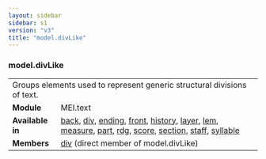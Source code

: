 ```yaml
---
layout: sidebar
sidebar: s1
version: "v3"
title: "model.divLike"
---
```

<div class="classSpec model">
   <h3 id="model.divLike">model.divLike</h3>
   <table class="wovenodd">
      <tr>
         <td colspan="2" class="wovenodd-col2">Groups elements used to represent generic structural divisions of text.</td>
      </tr>
      <tr>
         <td class="wovenodd-col1"><strong>Module</strong></td>
         <td class="wovenodd-col2">MEI.text</td>
      </tr>
      <tr>
         <td class="wovenodd-col1"><strong>Available in</strong></td>
         <td class="wovenodd-col2">
            <div class="parent">
               <div><a class="link_odd_elementSpec" href="{{ site.baseurl }}/{{ page.version }}/elements/back.html">back</a>, <a class="link_odd_elementSpec" href="{{ site.baseurl }}/{{ page.version }}/elements/div.html">div</a>, <a class="link_odd_elementSpec" href="{{ site.baseurl }}/{{ page.version }}/elements/ending.html">ending</a>, <a class="link_odd_elementSpec" href="{{ site.baseurl }}/{{ page.version }}/elements/front.html">front</a>, <a class="link_odd_elementSpec" href="{{ site.baseurl }}/{{ page.version }}/elements/history.html">history</a>, <a class="link_odd_elementSpec" href="{{ site.baseurl }}/{{ page.version }}/elements/layer.html">layer</a>, <a class="link_odd_elementSpec" href="{{ site.baseurl }}/{{ page.version }}/elements/lem.html">lem</a>, <a class="link_odd_elementSpec" href="{{ site.baseurl }}/{{ page.version }}/elements/measure.html">measure</a>, <a class="link_odd_elementSpec" href="{{ site.baseurl }}/{{ page.version }}/elements/part.html">part</a>, <a class="link_odd_elementSpec" href="{{ site.baseurl }}/{{ page.version }}/elements/rdg.html">rdg</a>, <a class="link_odd_elementSpec" href="{{ site.baseurl }}/{{ page.version }}/elements/score.html">score</a>, <a class="link_odd_elementSpec" href="{{ site.baseurl }}/{{ page.version }}/elements/section.html">section</a>, <a class="link_odd_elementSpec" href="{{ site.baseurl }}/{{ page.version }}/elements/staff.html">staff</a>, <a class="link_odd_elementSpec" href="{{ site.baseurl }}/{{ page.version }}/elements/syllable.html">syllable</a></div>
            </div>
         </td>
      </tr>
      <tr>
         <td class="wovenodd-col1"><strong>Members</strong></td>
         <td class="wovenodd-col2">
            <div class="parent">
               <div><a class="link_odd_elementSpec" href="{{ site.baseurl }}/{{ page.version }}/elements/div.html">div</a> (direct member of model.divLike)
               </div>
            </div>
         </td>
      </tr>
   </table>
</div>